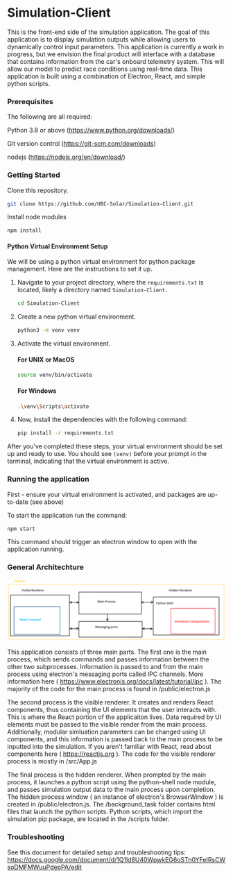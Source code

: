 # Simulation-Client

This is the front-end side of the simulation application. The goal of this application is to display simulation outputs while allowing users to dynamically control input parameters. This application is currently a work in progress, but we envision the final product will interface with a database that contains information from the car's onboard telemetry system. This will allow our model to predict race conditions using real-time data. This application is built using a combination of Electron, React, and simple python scripts.

### Prerequisites ###

The following are all required:

Python 3.8 or above (https://www.python.org/downloads/)

Git version control (https://git-scm.com/downloads)

nodejs (https://nodejs.org/en/download/)

### Getting Started ###

Clone this repository.

```bash
git clone https://github.com/UBC-Solar/Simulation-Client.git
```

Install node modules
```bash
npm install
```

#### Python Virtual Environment Setup ####

We will be using a python virtual environment for python package management. Here are the instructions to set it up.


1. Navigate to your project directory, where the `requirements.txt` is located, likely a directory named `Simulation-Client`.

    ```bash
    cd Simulation-Client
    ```

2. Create a new python virtual environment.

    ```bash
    python3 -m venv venv
    ```

3. Activate the virtual environment.

    #### For UNIX or MacOS ####

    ```bash
    source venv/bin/activate
    ```

    #### For Windows ####

    ```bash
    .\venv\Scripts\activate
    ```

4. Now, install the dependencies with the following command:

    ```bash
    pip install -r requirements.txt
    ```

After you've completed these steps, your virtual environment should be set up and ready to use. You should see `(venv)` before your prompt in the terminal, indicating that the virtual environment is active.


### Running the application ###

First - ensure your virtual environment is activated, and packages are up-to-date (see above)

To start the application run the command:

```bash
npm start
```
This command should trigger an electron window to open with the application running. 

### General Architechture ###

![Architechture](./images/image.png)

This application consists of three main parts. The first one is the main process, which sends commands and passes information between the other two subprocesses. Information is passed to and from the main process using electron's messaging ports called IPC channels. More information here ( https://www.electronjs.org/docs/latest/tutorial/ipc ).
The majority of the code for the main process is found in /public/electron.js

The second process is the visible renderer. It creates and renders React components, thus containing the UI elements that the user interacts with. This is where the React portion of the applicaiton lives. Data required by UI elements must be passed to the visible render from the main process. Additionally, modular simluation parameters can be changed using UI components, and this information is passed back to the main process to be inputted into the simulation. If you aren't familiar with React, read about components here ( https://reactjs.org ). 
The code for the visible renderer process is mostly in /src/App.js

The final process is the hidden renderer. When prompted by the main process, it launches a python script using the python-shell node module, and passes simulation output data to the main process upon completion. 
The hidden process window ( an instance of electron's BrowserWindow ) is created in /public/electron.js. 
The /background_task folder contains html files that launch the python scripts.
Python scripts, which import the simulation pip package, are located in the /scripts folder.

### Troubleshooting ###

See this document for detailed setup and troubleshooting tips: https://docs.google.com/document/d/1Q1ld8U40WpwkEG6oSTn0YFeIRsCWsoDMFMWuuPdepPA/edit

